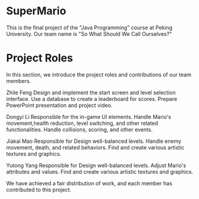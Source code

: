 # SuperMario

This is the final project of the "Java Programming" course at Peking University. Our team name is "So What Should We Call Ourselves?"

# Project Roles

In this section, we introduce the project roles and contributions of our team members.

Zhile Feng
Design and implement the start screen and level selection interface.
Use a database to create a leaderboard for scores.
Prepare PowerPoint presentation and project video.

Dongyi Li
Responsible for the in-game UI elements.
Handle Mario's movement,health reduction, level switching, and other related functionalities.
Handle collisions, scoring, and other events.

Jiakai Mao
Responsible for Design well-balanced levels.
Handle enemy movement, death, and related behaviors.
Find and create various artistic textures and graphics.

Yutong Yang
Responsible for Design well-balanced levels.
Adjust Mario's attributes and values.
Find and create various artistic textures and graphics.

We have achieved a fair distribution of work, and each member has contributed to this project.
